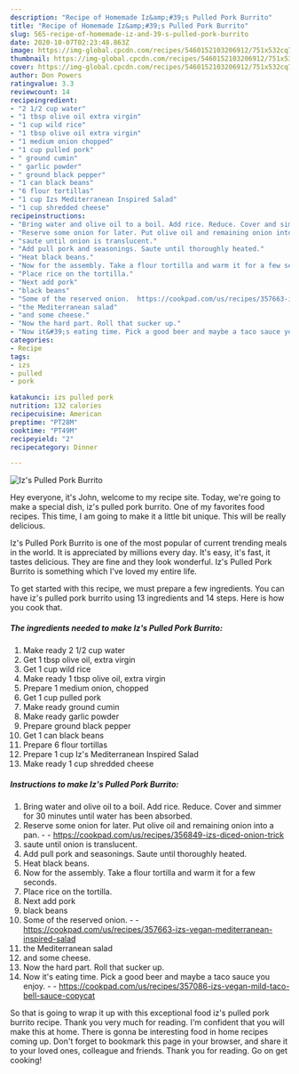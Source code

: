 ```yaml
---
description: "Recipe of Homemade Iz&amp;#39;s Pulled Pork Burrito"
title: "Recipe of Homemade Iz&amp;#39;s Pulled Pork Burrito"
slug: 565-recipe-of-homemade-iz-and-39-s-pulled-pork-burrito
date: 2020-10-07T02:23:48.863Z
image: https://img-global.cpcdn.com/recipes/5460152103206912/751x532cq70/izs-pulled-pork-burrito-recipe-main-photo.jpg
thumbnail: https://img-global.cpcdn.com/recipes/5460152103206912/751x532cq70/izs-pulled-pork-burrito-recipe-main-photo.jpg
cover: https://img-global.cpcdn.com/recipes/5460152103206912/751x532cq70/izs-pulled-pork-burrito-recipe-main-photo.jpg
author: Don Powers
ratingvalue: 3.3
reviewcount: 14
recipeingredient:
- "2 1/2 cup water"
- "1 tbsp olive oil extra virgin"
- "1 cup wild rice"
- "1 tbsp olive oil extra virgin"
- "1 medium onion chopped"
- "1 cup pulled pork"
- " ground cumin"
- " garlic powder"
- " ground black pepper"
- "1 can black beans"
- "6 flour tortillas"
- "1 cup Izs Mediterranean Inspired Salad"
- "1 cup shredded cheese"
recipeinstructions:
- "Bring water and olive oil to a boil. Add rice. Reduce. Cover and simmer for 30 minutes until water has been absorbed."
- "Reserve some onion for later. Put olive oil and remaining onion into a pan.  https://cookpad.com/us/recipes/356849-izs-diced-onion-trick"
- "saute until onion is translucent."
- "Add pull pork and seasonings. Saute until thoroughly heated."
- "Heat black beans."
- "Now for the assembly. Take a flour tortilla and warm it for a few seconds."
- "Place rice on the tortilla."
- "Next add pork"
- "black beans"
- "Some of the reserved onion.  https://cookpad.com/us/recipes/357663-izs-vegan-mediterranean-inspired-salad"
- "the Mediterranean salad"
- "and some cheese."
- "Now the hard part. Roll that sucker up."
- "Now it&#39;s eating time. Pick a good beer and maybe a taco sauce you enjoy.  https://cookpad.com/us/recipes/357086-izs-vegan-mild-taco-bell-sauce-copycat"
categories:
- Recipe
tags:
- izs
- pulled
- pork

katakunci: izs pulled pork 
nutrition: 132 calories
recipecuisine: American
preptime: "PT28M"
cooktime: "PT49M"
recipeyield: "2"
recipecategory: Dinner

---
```



![Iz&#39;s Pulled Pork Burrito](https://img-global.cpcdn.com/recipes/5460152103206912/751x532cq70/izs-pulled-pork-burrito-recipe-main-photo.jpg)

Hey everyone, it's John, welcome to my recipe site. Today, we're going to make a special dish, iz&#39;s pulled pork burrito. One of my favorites food recipes. This time, I am going to make it a little bit unique. This will be really delicious.

Iz&#39;s Pulled Pork Burrito is one of the most popular of current trending meals in the world. It is appreciated by millions every day. It's easy, it's fast, it tastes delicious. They are fine and they look wonderful. Iz&#39;s Pulled Pork Burrito is something which I've loved my entire life.




To get started with this recipe, we must prepare a few ingredients. You can have iz&#39;s pulled pork burrito using 13 ingredients and 14 steps. Here is how you cook that.

<!--inarticleads1-->

##### The ingredients needed to make Iz&#39;s Pulled Pork Burrito:

1. Make ready 2 1/2 cup water
1. Get 1 tbsp olive oil, extra virgin
1. Get 1 cup wild rice
1. Make ready 1 tbsp olive oil, extra virgin
1. Prepare 1 medium onion, chopped
1. Get 1 cup pulled pork
1. Make ready  ground cumin
1. Make ready  garlic powder
1. Prepare  ground black pepper
1. Get 1 can black beans
1. Prepare 6 flour tortillas
1. Prepare 1 cup Iz&#39;s Mediterranean Inspired Salad
1. Make ready 1 cup shredded cheese




<!--inarticleads2-->

##### Instructions to make Iz&#39;s Pulled Pork Burrito:

1. Bring water and olive oil to a boil. Add rice. Reduce. Cover and simmer for 30 minutes until water has been absorbed.
1. Reserve some onion for later. Put olive oil and remaining onion into a pan. -  - https://cookpad.com/us/recipes/356849-izs-diced-onion-trick
1. saute until onion is translucent.
1. Add pull pork and seasonings. Saute until thoroughly heated.
1. Heat black beans.
1. Now for the assembly. Take a flour tortilla and warm it for a few seconds.
1. Place rice on the tortilla.
1. Next add pork
1. black beans
1. Some of the reserved onion. -  - https://cookpad.com/us/recipes/357663-izs-vegan-mediterranean-inspired-salad
1. the Mediterranean salad
1. and some cheese.
1. Now the hard part. Roll that sucker up.
1. Now it&#39;s eating time. Pick a good beer and maybe a taco sauce you enjoy. -  - https://cookpad.com/us/recipes/357086-izs-vegan-mild-taco-bell-sauce-copycat




So that is going to wrap it up with this exceptional food iz&#39;s pulled pork burrito recipe. Thank you very much for reading. I'm confident that you will make this at home. There is gonna be interesting food in home recipes coming up. Don't forget to bookmark this page in your browser, and share it to your loved ones, colleague and friends. Thank you for reading. Go on get cooking!
